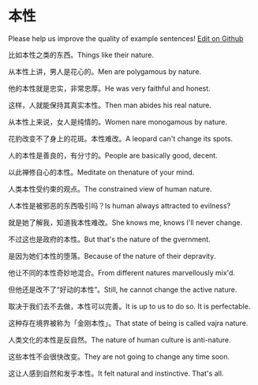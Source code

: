 # 本性

Please help us improve the quality of example sentences! [Edit on Github](https://github.com/jiyushe/jiyu-example-sentence-source/blob/main/chinese/benxing.md)

<p><span class="chinese">比如本性之类的东西。</span><span class="english">Things like their nature.</span></p>

<p><span class="chinese">从本性上讲，男人是花心的。</span><span class="english">Men are polygamous by nature.</span></p>

<p><span class="chinese">他的本性就是忠实，非常忠厚。</span><span class="english">He was very faithful and honest.</span></p>

<p><span class="chinese">这样，人就能保持其真实本性。</span><span class="english">Then man abides his real nature.</span></p>

<p><span class="chinese">从本性上来说，女人是纯情的。</span><span class="english">Women nare monogamous by nature.</span></p>

<p><span class="chinese">花豹改变不了身上的花斑。本性难改。</span><span class="english">A leopard can't change its spots.</span></p>

<p><span class="chinese">人的本性是善良的，有分寸的。</span><span class="english">People are basically good, decent.</span></p>

<p><span class="chinese">以此禅修自心的本性。</span><span class="english">Meditate on thenature of your mind.</span></p>

<p><span class="chinese">人类本性受约束的观点。</span><span class="english">The constrained view of human nature.</span></p>

<p><span class="chinese">人本性是被邪恶的东西吸引吗？</span><span class="english">Is human always attracted to evilness?</span></p>

<p><span class="chinese">就是她了解我，知道我本性难改。</span><span class="english">She knows me, knows I'll never change.</span></p>

<p><span class="chinese">不过这也是政府的本性。</span><span class="english">But that's the nature of the gvernment.</span></p>

<p><span class="chinese">是因为她们本性的堕落。</span><span class="english">Because of the nature of their depravity.</span></p>

<p><span class="chinese">他让不同的本性奇妙地混合。</span><span class="english">From different natures marvellously mix'd.</span></p>

<p><span class="chinese">但他还是改不了“好动的本性”。</span><span class="english">Still, he cannot change the active nature.</span></p>

<p><span class="chinese">取决于我们去不去做，本性可以完善。</span><span class="english">It is up to us to do so. It is perfectable.</span></p>

<p><span class="chinese">这种存在境界被称为「金刚本性」。</span><span class="english">That state of being is called vajra nature.</span></p>

<p><span class="chinese">人类文化的本性是反自然。</span><span class="english">The nature of human culture is anti-nature.</span></p>

<p><span class="chinese">这些本性不会很快改变。</span><span class="english">They are not going to change any time soon.</span></p>

<p><span class="chinese">这让人感到自然和发乎本性。</span><span class="english">It felt natural and instinctive. That's all.</span></p>

